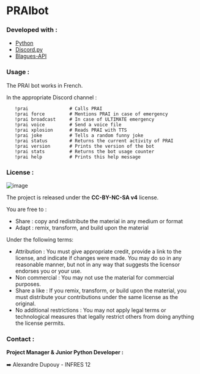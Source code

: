 # PRAIbot


### Developed with : 
* [Python](https://www.python.org/)
* [Discord.py](https://discordpy.readthedocs.io/en/stable/)
* [Blagues-API](https://www.blagues-api.fr/)

### Usage :
The PRAI bot works in French.

In the appropriate Discord channel :

   ```text
      !prai               # Calls PRAI
      !prai force         # Mentions PRAI in case of emergency
      !prai broadcast     # In case of ULTIMATE emergency
      !prai voice         # Send a voice file
      !prai xplosion      # Reads PRAI with TTS
      !prai joke          # Tells a random funny joke
      !prai status        # Returns the current activity of PRAI
      !prai version       # Prints the version of the bot
      !prai stats         # Returns the bot usage counter
      !prai help          # Prints this help message
   ```

### License : 
![image](https://licensebuttons.net/l/by-nc-sa/4.0/88x31.png)

The project is released under the **CC-BY-NC-SA v4** license.

You are free to :
- Share : copy and redistribute the material in any medium or format
- Adapt : remix, transform, and build upon the material 

Under the following terms:
- Attribution : You must give appropriate credit, provide a link to the license, and indicate if changes were made. You may do so in any reasonable manner, but not in any way that suggests the licensor endorses you or your use.
- Non commercial : You may not use the material for commercial purposes.
- Share a like : If you remix, transform, or build upon the material, you must distribute your contributions under the same license as the original.
- No additional restrictions : You may not apply legal terms or technological measures that legally restrict others from doing anything the license permits.


### Contact :

**Project Manager & Junior Python Developer :**

➡️ Alexandre Dupouy - INFRES 12